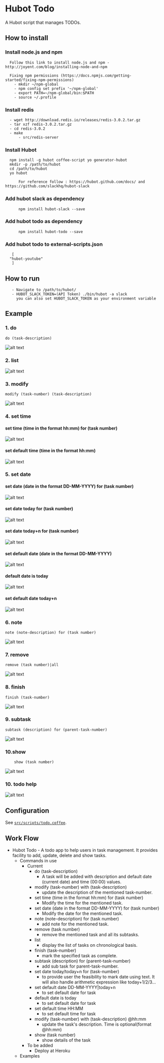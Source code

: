 # Hubot Todo

A Hubot script that manages TODOs.

## How to install

### Install node.js and npm
	  Follow this link to install node.js and npm - http://joyent.com/blog/installing-node-and-npm

	  Fixing npm permissions (https://docs.npmjs.com/getting-started/fixing-npm-permissions)
	    - mkdir ~/npm-global
	    - npm config set prefix '~/npm-global'
	    - export PATH=~/npm-global/bin:$PATH
	    - source ~/.profile

### Install redis
	  - wget http://download.redis.io/releases/redis-3.0.2.tar.gz
	  - tar xzf redis-3.0.2.tar.gz
	  - cd redis-3.0.2
	  - make
       	  - src/redis-server

### Install Hubot
	  npm install -g hubot coffee-script yo generator-hubot
	  mkdir -p /path/to/hubot
	  cd /path/to/hubot
	  yo hubot
	
       	  For reference follow : https://hubot.github.com/docs/ and https://github.com/slackhq/hubot-slack

### Add hubot slack as dependency 
       	  npm install hubot-slack --save

### Add hubot todo as dependency 
       	  npm install hubot-todo --save

### Add hubot todo to external-scripts.json 
       [
	  "hubot-youtube"
       ] 

## How to run
       - Navigate to /path/to/hubot/
       - HUBOT_SLACK_TOKEN=(API Token) ./bin/hubot -a slack
       	 you can also set HUBOT_SLACK_TOKEN as your environment variable

## Example
### 1. do
	do (task-description)
![alt text](https://github.com/vishals79/hubot-todo/blob/master/etc/todo-do.jpg "do")

### 2. list
![alt text](https://github.com/vishals79/hubot-todo/blob/master/etc/todo-list.jpg "list")

### 3. modify
	modify (task-number) (task-description)
![alt text](https://github.com/vishals79/hubot-todo/blob/master/etc/todo-modify.jpg "modify")

### 4. set time
#### set time (time in the format hh:mm) for (task number)
![alt text](https://github.com/vishals79/hubot-todo/blob/master/etc/todo-settime.jpg "set time")

#### set default time (time in the format hh:mm)
![alt text](https://github.com/vishals79/hubot-todo/blob/master/etc/todo-setdefaulttime.jpg "set time")

### 5. set date 
#### set date (date in the format DD-MM-YYYY) for (task number)
![alt text](https://github.com/vishals79/hubot-todo/blob/master/etc/todo-setdate.jpg "set date")

#### set date today for (task number)
![alt text](https://github.com/vishals79/hubot-todo/blob/master/etc/todo-setdatetoday.jpg "set date")

#### set date today+n for (task number)
![alt text](https://github.com/vishals79/hubot-todo/blob/master/etc/todo-setdatetodayplusn.jpg "set date")

#### set default date (date in the format DD-MM-YYYY) 
![alt text](https://github.com/vishals79/hubot-todo/blob/master/etc/todo-setdefaultdate.jpg "set date")

#### default date is today
![alt text](https://github.com/vishals79/hubot-todo/blob/master/etc/todo-setdefaulttodaydate.jpg "set date")

#### set default date today+n 
![alt text](https://github.com/vishals79/hubot-todo/blob/master/etc/todo-setdefaultdatetodayplusn.jpg "set date")

### 6. note
	note (note-description) for (task number)
![alt text](https://github.com/vishals79/hubot-todo/blob/master/etc/todo-note.jpg "note")

### 7. remove
	remove (task number)|all
![alt text](https://github.com/vishals79/hubot-todo/blob/master/etc/todo-remove.jpg "remove")

### 8. finish
	finish (task-number)
![alt text](https://github.com/vishals79/hubot-todo/blob/master/etc/todo-finish.jpg "finish")

### 9. subtask
	subtask (description) for (parent-task-number)
![alt text](https://github.com/vishals79/hubot-todo/blob/master/etc/todo-subtask.jpg "subtask")

### 10.show
      	show (task number)
![alt text](https://github.com/vishals79/hubot-todo/blob/master/etc/todo-show.jpg "todo help")

### 10. todo help
![alt text](https://github.com/vishals79/hubot-todo/blob/master/etc/todo-help.jpg "todo help")

## Configuration
See [`src/scripts/todo.coffee`](src/scripts/todo.coffee).

## Work Flow

- Hubot Todo - A todo app to help users in task management. It provides facility to add, update, delete and show tasks.
  - Commands in use
    - Current
      - do (task-description)
        - A task will be added with description and default date (current date) and time (00:00) values.
      - modify (task-number) with (task-description)
        - update the description of the mentioned task-number.
      - set time (time in the format hh:mm) for (task number)
        - Modify the time for the mentioned task.
      - set date (date in the format DD-MM-YYYY) for (task number)
        - Modify the date for the mentioned task.
      - note (note-description) for (task number)
        - add note for the mentioned task.
      - remove (task number)
        - remove the mentioned task and all its subtasks.
      - list
        - display the list of tasks on chronological basis.
      - finish (task-number)
        -  mark the specified task as complete.
      - subtask (description) for (parent-task-number)
        -  add sub task for parent-task-number.
      - set date today/today+n for (task-number)
        - to provide user the feasibility to mark date using text. It will also handle arithmetic expression like today+1/2/3...
      - set default date DD-MM-YYYY|today+n
        - to set default date for task
      - default date is today
        - to set default date for task
      - set default time HH:MM
        - to set default time for task 
      - modify (task-number) with (task-description) @hh:mm 
        - update the task's description. Time is optional(format @hh:mm)
      - show (task number)
        - show details of the task
    - To be added
      - Deploy at Heroku
  - Examples
